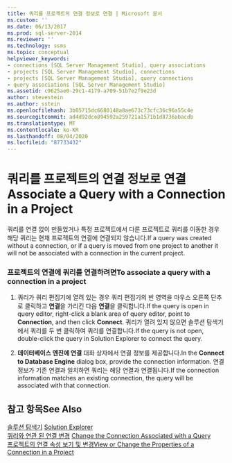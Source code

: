 ```yaml
---
title: 쿼리를 프로젝트의 연결 정보로 연결 | Microsoft 문서
ms.custom: ''
ms.date: 06/13/2017
ms.prod: sql-server-2014
ms.reviewer: ''
ms.technology: ssms
ms.topic: conceptual
helpviewer_keywords:
- connections [SQL Server Management Studio], query associations
- projects [SQL Server Management Studio], connections
- projects [SQL Server Management Studio], query connections
- query associations [SQL Server Management Studio]
ms.assetid: c9625ae0-29c1-4179-a709-51b7e2f9e23d
author: stevestein
ms.author: sstein
ms.openlocfilehash: 3b05715dc6680148a8ae673c73cfc36c96a55c4e
ms.sourcegitcommit: ad4d92dce894592a259721a1571b1d8736abacdb
ms.translationtype: MT
ms.contentlocale: ko-KR
ms.lasthandoff: 08/04/2020
ms.locfileid: "87733432"
---
```

# <a name="associate-a-query-with-a-connection-in-a-project"></a><span data-ttu-id="e2991-102">쿼리를 프로젝트의 연결 정보로 연결</span><span class="sxs-lookup"><span data-stu-id="e2991-102">Associate a Query with a Connection in a Project</span></span>
  <span data-ttu-id="e2991-103">쿼리를 연결 없이 만들었거나 특정 프로젝트에서 다른 프로젝트로 쿼리를 이동한 경우 해당 쿼리는 현재 프로젝트의 연결에 연결되지 않습니다.</span><span class="sxs-lookup"><span data-stu-id="e2991-103">If a query was created without a connection, or if a query is moved from one project to another it will not be associated with a connection in the current project.</span></span>  
  
### <a name="to-associate-a-query-with-a-connection-in-a-project"></a><span data-ttu-id="e2991-104">프로젝트의 연결에 쿼리를 연결하려면</span><span class="sxs-lookup"><span data-stu-id="e2991-104">To associate a query with a connection in a project</span></span>  
  
1.  <span data-ttu-id="e2991-105">쿼리가 쿼리 편집기에 열려 있는 경우 쿼리 편집기의 빈 영역을 마우스 오른쪽 단추로 클릭하고 **연결**을 가리킨 다음 **연결**을 클릭합니다.</span><span class="sxs-lookup"><span data-stu-id="e2991-105">If the query is open in query editor, right-click a blank area of query editor, point to **Connection**, and then click **Connect**.</span></span> <span data-ttu-id="e2991-106">쿼리가 열려 있지 않으면 솔루션 탐색기에서 쿼리를 두 번 클릭하여 쿼리를 연결합니다.</span><span class="sxs-lookup"><span data-stu-id="e2991-106">If the query is not open, double-click the query in Solution Explorer to connect the query.</span></span>  
  
2.  <span data-ttu-id="e2991-107">**데이터베이스 엔진에 연결** 대화 상자에서 연결 정보를 제공합니다.</span><span class="sxs-lookup"><span data-stu-id="e2991-107">In the **Connect to Database Engine** dialog box, provide the connection information.</span></span> <span data-ttu-id="e2991-108">연결 정보가 기존 연결과 일치하면 쿼리는 해당 연결과 연결됩니다.</span><span class="sxs-lookup"><span data-stu-id="e2991-108">If the connection information matches an existing connection, the query will be associated with that connection.</span></span>  
  
## <a name="see-also"></a><span data-ttu-id="e2991-109">참고 항목</span><span class="sxs-lookup"><span data-stu-id="e2991-109">See Also</span></span>  
 <span data-ttu-id="e2991-110">[솔루션 탐색기](solution-explorer.md) </span><span class="sxs-lookup"><span data-stu-id="e2991-110">[Solution Explorer](solution-explorer.md) </span></span>  
 <span data-ttu-id="e2991-111">[쿼리와 연관 된 연결 변경](change-the-connection-associated-with-a-query.md) </span><span class="sxs-lookup"><span data-stu-id="e2991-111">[Change the Connection Associated with a Query](change-the-connection-associated-with-a-query.md) </span></span>  
 [<span data-ttu-id="e2991-112">프로젝트의 연결 속성 보기 및 변경</span><span class="sxs-lookup"><span data-stu-id="e2991-112">View or Change the Properties of a Connection in a Project</span></span>](view-or-change-the-properties-of-a-connection-in-a-project.md)  
  
  

